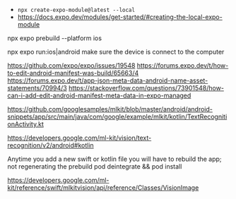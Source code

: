 - `npx create-expo-module@latest --local`
- https://docs.expo.dev/modules/get-started/#creating-the-local-expo-module

npx expo prebuild --platform ios

npx expo run:ios|android
make sure the device is connect to the computer

https://github.com/expo/expo/issues/19548
https://forums.expo.dev/t/how-to-edit-android-manifest-was-build/65663/4
https://forums.expo.dev/t/app-json-meta-data-android-name-asset-statements/70994/3
https://stackoverflow.com/questions/73901548/how-can-i-add-edit-android-manifest-meta-data-in-expo-managed

https://github.com/googlesamples/mlkit/blob/master/android/android-snippets/app/src/main/java/com/google/example/mlkit/kotlin/TextRecognitionActivity.kt

https://developers.google.com/ml-kit/vision/text-recognition/v2/android#kotlin

Anytime you add a new swift or kotlin file you will have to rebuild the app; not regenerating the prebuild
pod deintegrate && pod install

https://developers.google.com/ml-kit/reference/swift/mlkitvision/api/reference/Classes/VisionImage
